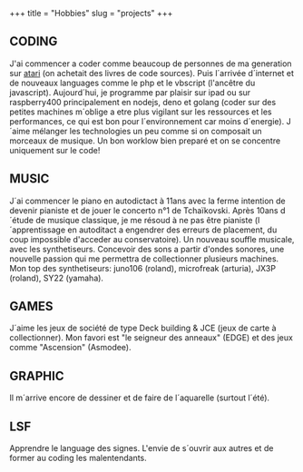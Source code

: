 +++
title = "Hobbies"
slug = "projects"
+++

## CODING

J'ai commencer a coder comme beaucoup de personnes de ma generation sur [atari](https://www.youtube.com/watch?v=gA-euwYrAzw) (on achetait des livres de code sources). Puis l´arrivée d´internet et de nouveaux languages comme le php et le vbscript (l'ancêtre du javascript). Aujourd´hui, je programme par plaisir sur ipad ou sur raspberry400 principalement en nodejs, deno et golang (coder sur des petites machines m´oblige a etre plus vigilant sur les ressources et les performances, ce qui est bon pour l´environnement car moins d´energie). J´aime mélanger les technologies un peu comme si on composait un morceaux de musique. Un bon worklow bien preparé et on se concentre uniquement sur le code!

## MUSIC

J´ai commencer le piano en autodictact à 11ans avec la ferme intention de devenir pianiste et de jouer le concerto n°1 de Tchaïkovski. Après 10ans d´étude de musique classique, je me résoud à ne pas être pianiste (l´apprentissage en autoditact a engendrer des erreurs de placement, du coup impossible d'acceder au conservatoire). 
Un nouveau souffle musicale, avec les synthetiseurs. Concevoir des sons a partir d'ondes sonores, une nouvelle passion qui me permettra de collectionner plusieurs machines. Mon top des synthetiseurs: juno106 (roland), microfreak (arturia), JX3P (roland), SY22 (yamaha).

## GAMES

J´aime les jeux de société de type Deck building & JCE (jeux de carte à collectionner). Mon favori est "le seigneur des anneaux" (EDGE) et des jeux comme "Ascension" (Asmodee).

## GRAPHIC

Il m´arrive encore de dessiner et de faire de l´aquarelle (surtout l´été). 

## LSF

Apprendre le language des signes. L'envie de s´ouvrir aux autres et de former au coding les malentendants.
